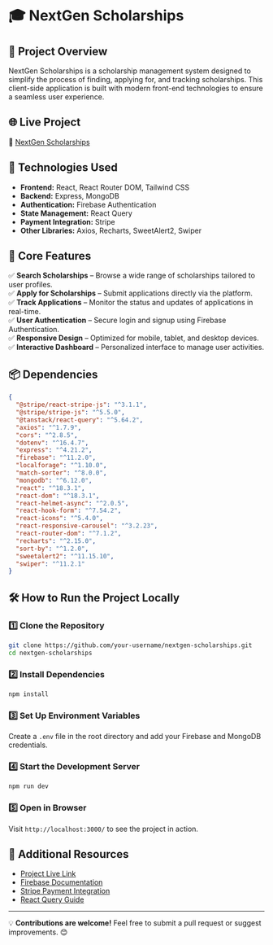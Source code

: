 # 🎓 NextGen Scholarships

## 📌 Project Overview
NextGen Scholarships is a scholarship management system designed to simplify the process of finding, applying for, and tracking scholarships. This client-side application is built with modern front-end technologies to ensure a seamless user experience.

## 🌐 Live Project
🔗 [NextGen Scholarships](https://nextgen-scholarships.web.app/)


## 🚀 Technologies Used
- **Frontend:** React, React Router DOM, Tailwind CSS
- **Backend:** Express, MongoDB
- **Authentication:** Firebase Authentication
- **State Management:** React Query
- **Payment Integration:** Stripe
- **Other Libraries:** Axios, Recharts, SweetAlert2, Swiper

## 🎯 Core Features
✅ **Search Scholarships** – Browse a wide range of scholarships tailored to user profiles.  
✅ **Apply for Scholarships** – Submit applications directly via the platform.  
✅ **Track Applications** – Monitor the status and updates of applications in real-time.  
✅ **User Authentication** – Secure login and signup using Firebase Authentication.  
✅ **Responsive Design** – Optimized for mobile, tablet, and desktop devices.  
✅ **Interactive Dashboard** – Personalized interface to manage user activities.  

## 📦 Dependencies
```json
{
  "@stripe/react-stripe-js": "^3.1.1",
  "@stripe/stripe-js": "^5.5.0",
  "@tanstack/react-query": "^5.64.2",
  "axios": "^1.7.9",
  "cors": "^2.8.5",
  "dotenv": "^16.4.7",
  "express": "^4.21.2",
  "firebase": "^11.2.0",
  "localforage": "^1.10.0",
  "match-sorter": "^8.0.0",
  "mongodb": "^6.12.0",
  "react": "^18.3.1",
  "react-dom": "^18.3.1",
  "react-helmet-async": "^2.0.5",
  "react-hook-form": "^7.54.2",
  "react-icons": "^5.4.0",
  "react-responsive-carousel": "^3.2.23",
  "react-router-dom": "^7.1.2",
  "recharts": "^2.15.0",
  "sort-by": "^1.2.0",
  "sweetalert2": "^11.15.10",
  "swiper": "^11.2.1"
}
```

## 🛠 How to Run the Project Locally
### 1️⃣ Clone the Repository
```sh
git clone https://github.com/your-username/nextgen-scholarships.git
cd nextgen-scholarships
```

### 2️⃣ Install Dependencies
```sh
npm install
```

### 3️⃣ Set Up Environment Variables
Create a `.env` file in the root directory and add your Firebase and MongoDB credentials.

### 4️⃣ Start the Development Server
```sh
npm run dev
```

### 5️⃣ Open in Browser
Visit `http://localhost:3000/` to see the project in action.

## 📎 Additional Resources
- [Project Live Link](https://nextgen-scholarships.web.app/)
- [Firebase Documentation](https://firebase.google.com/docs)
- [Stripe Payment Integration](https://stripe.com/docs)
- [React Query Guide](https://tanstack.com/query)

---

💡 **Contributions are welcome!** Feel free to submit a pull request or suggest improvements. 😊
